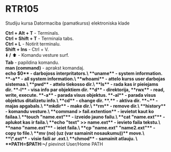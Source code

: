 # RTR105
Studiju kursa Datormaciba (pamatkurss) elektroniska klade


**Ctrl + Alt + T**  -   Terminals.\
**Ctrl + Shift + T** -  Terminala tabs.\
**Ctrl + L**        -   Notirit terminalu.\
**Shift + Ins**     - Ctrl + V.\
:arrow_down: **/** :arrow_up: - Komandu vesture surf.\
**Tab**           -     papildina komandu.\
**man (command)** -     aprakst komandaj.\
**echo $0**       -     darbojoss interpritators.\
**uname**         -     system information.
                        **-a** - all system information.\
**whoami**        -     attelo kurss user darbojas sistemaa.\
**pwd**           -     attelo tiekosso dir.\
**ls**            -     rada kas ir pieiejams dir.
                        **-l** - visa info par objektiem dir.
                                **d** - direktorija, **rwx** - read, write, execute.
                        **-a** - parada visus objektus.
                        **-al** - parada visus objektus ditalizetu info.\
**cd**            -     change dir.
                        **.** - aktiva dir.
                        **~** - majas apgabals.\
**mkdir**         -     make dir.\
**rm**            -     remove dir.\
**history**       -     komandu vesture.\
**command > fail.extention**  - ievietot kaut ko failaa.\
**touch "name.ext"** -  izveido jauno failu.\           
**cat "name.ext"** -    aplukot kas ir faila.\           
**echo "text" >> name.ext** - ievieto faila tekstu.\                      
**nano "name.ext"** -   ieiet faila.\           
**cp "name.ext" "name2.ext"** -  copy to file.\             
**mv (no) (uz (var samainit nosaukumu))**         move.\
**\*.ext** -            visie faili ar .ext.\             
**chmod** -             samainit atlauju. \
**PATH=$PATH:~/**       pievinot User/Home PATH

